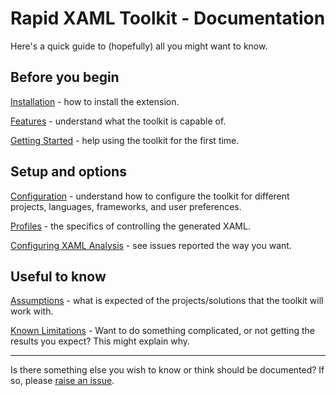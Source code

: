 # Rapid XAML Toolkit - Documentation

Here's a quick guide to (hopefully) all you might want to know.

## Before you begin

[Installation](./installation.md) - how to install the extension.

[Features](./features.md) - understand what the toolkit is capable of.

[Getting Started](./getting-started.md) - help using the toolkit for the first time.

## Setup and options

[Configuration](./configuration.md) - understand how to configure the toolkit for different projects, languages, frameworks, and user preferences.

[Profiles](./profiles.md) - the specifics of controlling the generated XAML.

[Configuring XAML Analysis](./configuring-analysis.md) - see issues reported the way you want.

## Useful to know

[Assumptions](./assumptions.md) - what is expected of the projects/solutions that the toolkit will work with.

[Known Limitations](./known-limitations.md) - Want to do something complicated, or not getting the results you expect? This might explain why.

---

Is there something else you wish to know or think should be documented? If so, please [raise an issue](https://github.com/Microsoft/Rapid-XAML-Toolkit/issues/new).
